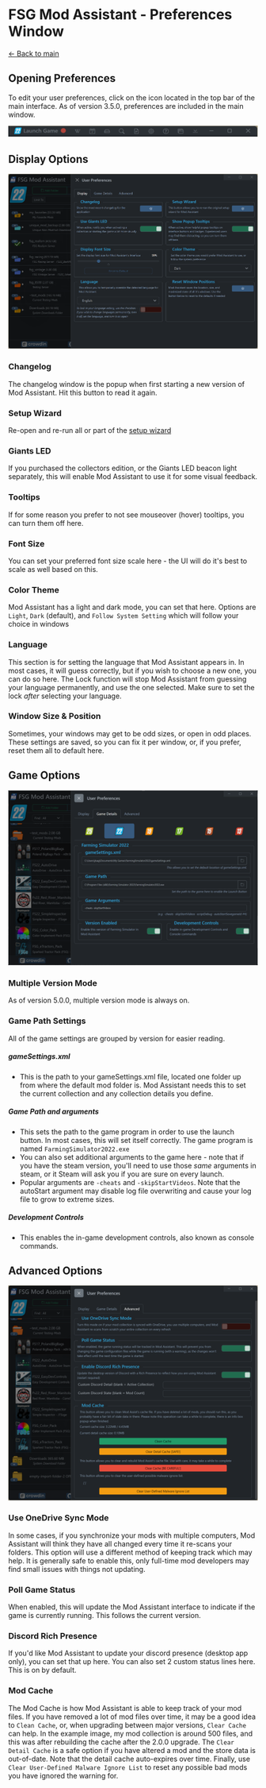 # FSG Mod Assistant - Preferences Window

[← Back to main](index.html)

## Opening Preferences

To edit your user preferences, click on the  <i class="bi bi-gear"></i> icon located in the top bar of the main interface. As of version 3.5.0, preferences are included in the main window.

![overview](img340/main-window-part-top-bar.png)

## Display Options

![display](img340/pref-display.png)

### Changelog

The changelog window is the popup when first starting a new version of Mod Assistant.  Hit this button to read it again.

### Setup Wizard

Re-open and re-run all or part of the [setup wizard](wizard.html)

### Giants LED

If you purchased the collectors edition, or the Giants LED beacon light separately, this will enable Mod Assistant to use it for some visual feedback.

### Tooltips

If for some reason you prefer to not see mouseover (hover) tooltips, you can turn them off here.

### Font Size

You can set your preferred font size scale here - the UI will do it's best to scale as well based on this.

### Color Theme

Mod Assistant has a light and dark mode, you can set that here.  Options are `Light`, `Dark` (default), and `Follow System Setting` which will follow your choice in windows

### Language

This section is for setting the language that Mod Assistant appears in.  In most cases, it will guess correctly, but if you wish to choose a new one, you can do so here.  The Lock function will stop Mod Assistant from guessing your language permanently, and use the one selected.  Make sure to set the lock *after* selecting your language.

### Window Size & Position

Sometimes, your windows may get to be odd sizes, or open in odd places.  These settings are saved, so you can fix it per window, or, if you prefer, reset them all to default here.

## Game Options

![display](img340/pref-game.png)

### Multiple Version Mode

As of version 5.0.0, multiple version mode is always on.

### Game Path Settings

All of the game settings are grouped by version for easier reading.

##### gameSettings.xml

- This is the path to your gameSettings.xml file, located one folder up from where the default mod folder is. Mod Assistant needs this to set the current collection and any collection details you define.

##### Game Path and arguments

- This sets the path to the game program in order to use the launch button.  In most cases, this will set itself correctly.  The game program is named `FarmingSimulator2022.exe`
- You can also set additional arguments to the game here - note that if you have the steam version, you'll need to use those *same* arguments in steam, or it Steam will ask you if you are sure on every launch.
- Popular arguments are `-cheats` and `-skipStartVideos`.  Note that the autoStart argument may disable log file overwriting and cause your log file to grow to extreme sizes.

##### Development Controls

- This enables the in-game development controls, also known as console commands.

## Advanced Options

![advanced](img340/pref-advanced.png)

### Use OneDrive Sync Mode

In some cases, if you synchronize your mods with multiple computers, Mod Assistant will think they have all changed every time it re-scans your folders.  This option will use a different method of keeping track which may help. It is generally safe to enable this, only full-time mod developers may find small issues with things not updating.

### Poll Game Status

When enabled, this will update the Mod Assistant interface to indicate if the game is currently running. This follows the current version.

### Discord Rich Presence

If you'd like Mod Assistant to update your discord presence (desktop app only), you can set that up here. You can also set 2 custom status lines here. This is on by default.

### Mod Cache

The Mod Cache is how Mod Assistant is able to keep track of your mod files.  If you have removed a lot of mod files over time, it may be a good idea to `Clean Cache`, or, when upgrading between major versions, `Clear Cache` can help. In the example image, my mod collection is around 500 files, and this was after rebuilding the cache after the 2.0.0 upgrade. The `Clear Detail Cache` is a safe option if you have altered a mod and the store data is out-of-date. Note that the detail cache auto-expires over time. Finally, use `Clear User-Defined Malware Ignore List` to reset any possible bad mods you have ignored the warning for.
